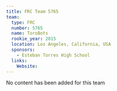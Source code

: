 ```yaml
---
title: FRC Team 5765
team:
  type: FRC
  number: 5765
  name: ToroBots
  rookie_year: 2015
  location: Los Angeles, California, USA
  sponsors:
    - Esteban Torres High School
  links:
    Website: 
---
```

No content has been added for this team